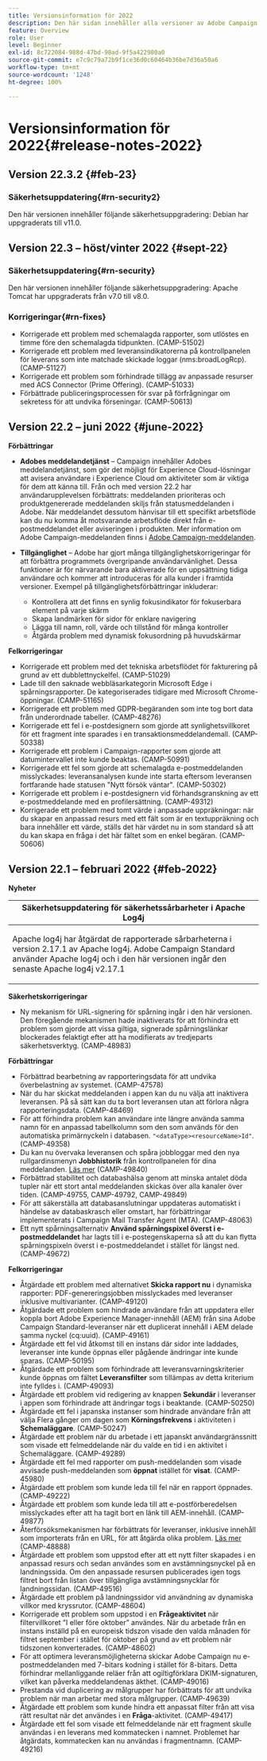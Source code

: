 ```yaml
---
title: Versionsinformation för 2022
description: Den här sidan innehåller alla versioner av Adobe Campaign Standard under 2022.
feature: Overview
role: User
level: Beginner
exl-id: 8c722084-988d-47bd-98ad-9f5a422980a0
source-git-commit: e7c9c79a72b9f1ce36d0c60464b36be7d36a50a6
workflow-type: tm+mt
source-wordcount: '1248'
ht-degree: 100%

---
```


# Versionsinformation för 2022{#release-notes-2022}

## Version 22.3.2 {#feb-23}

### Säkerhetsuppdatering{#rn-security2}

Den här versionen innehåller följande säkerhetsuppgradering: Debian har uppgraderats till v11.0.

## Version 22.3 – höst/vinter 2022 {#sept-22}

### Säkerhetsuppdatering{#rn-security}

Den här versionen innehåller följande säkerhetsuppgradering: Apache Tomcat har uppgraderats från v7.0 till v8.0.

### Korrigeringar{#rn-fixes}

* Korrigerade ett problem med schemalagda rapporter, som utlöstes en timme före den schemalagda tidpunkten. (CAMP-51502)
* Korrigerade ett problem med leveransindikatorerna på kontrollpanelen för leverans som inte matchade skickade loggar (nms:broadLogRcp). (CAMP-51127)
* Korrigerade ett problem som förhindrade tillägg av anpassade resurser med ACS Connector (Prime Offering). (CAMP-51033)
* Förbättrade publiceringsprocessen för svar på förfrågningar om sekretess för att undvika förseningar. (CAMP-50613)

## Version 22.2 – juni 2022 {#june-2022}

**Förbättringar**

* **Adobes meddelandetjänst** – Campaign innehåller Adobes meddelandetjänst, som gör det möjligt för Experience Cloud-lösningar att avisera användare i Experience Cloud om aktiviteter som är viktiga för dem att känna till. Från och med version 22.2 har användarupplevelsen förbättrats: meddelanden prioriteras och produktgenererade meddelanden skiljs från statusmeddelanden i Adobe. När meddelandet dessutom hänvisar till ett specifikt arbetsflöde kan du nu komma åt motsvarande arbetsflöde direkt från e-postmeddelandet eller aviseringen i produkten.  Mer information om Adobe Campaign-meddelanden finns i [Adobe Campaign-meddelanden](../../administration/using/sending-internal-notifications.md).

<!--
* **Optimization in Workflow startup** - Adobe has added a new capability which can tune the number of workflows that start around the same time. This would help prevent CPU spikes that could have led to service interruptions or downtime. Adobe would enable it after 22.2 release. There is no further action item on customer regarding the same.
-->

* **Tillgänglighet** – Adobe har gjort många tillgänglighetskorrigeringar för att förbättra programmets övergripande användarvänlighet. Dessa funktioner är för närvarande bara aktiverade för en uppsättning tidiga användare och kommer att introduceras för alla kunder i framtida versioner. Exempel på tillgänglighetsförbättringar inkluderar:

   * Kontrollera att det finns en synlig fokusindikator för fokuserbara element på varje skärm
   * Skapa landmärken för sidor för enklare navigering
   * Lägga till namn, roll, värde och tillstånd för många kontroller
   * Åtgärda problem med dynamisk fokusordning på huvudskärmar


**Felkorrigeringar**

* Korrigerade ett problem med det tekniska arbetsflödet för fakturering på grund av ett dubblettnyckelfel. (CAMP-51029)
* Lade till den saknade webbläsarkategorin Microsoft Edge i spårningsrapporter. De kategoriserades tidigare med Microsoft Chrome-öppningar. (CAMP-51165)
* Korrigerade ett problem med GDPR-begäranden som inte tog bort data från underordnade tabeller. (CAMP-48276)
* Korrigerade ett fel i e-postdesignern som gjorde att synlighetsvillkoret för ett fragment inte sparades i en transaktionsmeddelandemall. (CAMP-50338)
* Korrigerade ett problem i Campaign-rapporter som gjorde att datumintervallet inte kunde beaktas. (CAMP-50991)
* Korrigerade ett fel som gjorde att schemalagda e-postmeddelanden misslyckades: leveransanalysen kunde inte starta eftersom leveransen fortfarande hade statusen &quot;Nytt försök väntar&quot;. (CAMP-50302)
* Korrigerade ett problem i e-postdesignern vid förhandsgranskning av ett e-postmeddelande med en profilersättning. (CAMP-49312)
* Korrigerade ett problem med tomt värde i anpassade uppräkningar: när du skapar en anpassad resurs med ett fält som är en textuppräkning och bara innehåller ett värde, ställs det här värdet nu in som standard så att du kan skapa en fråga i det här fältet som en enkel begäran. (CAMP-50606)


## Version 22.1 – februari 2022 {#feb-2022}

**Nyheter**

<table> 
<thead> 
<tr> 
<th> <strong>Säkerhetsuppdatering för säkerhetssårbarheter i Apache Log4j</strong><br /> </th> 
</tr> 
</thead> 
<tbody> 
<tr> 
<td>
<p>Apache log4j har åtgärdat de rapporterade sårbarheterna i version 2.17.1 av Apache log4j. Adobe Campaign Standard använder Apache log4j och i den här versionen ingår den senaste Apache log4j v2.17.1 </p>
</td> 
</tr> 
</tbody> 
</table>

**Säkerhetskorrigeringar**

* Ny mekanism för URL-signering för spårning ingår i den här versionen. Den föregående mekanismen hade inaktiverats för att förhindra ett problem som gjorde att vissa giltiga, signerade spårningslänkar blockerades felaktigt efter att ha modifierats av tredjeparts säkerhetsverktyg. (CAMP-48983)

**Förbättringar**

* Förbättrad bearbetning av rapporteringsdata för att undvika överbelastning av systemet. (CAMP-47578)
* När du har skickat meddelanden i appen kan du nu välja att inaktivera leveransen. På så sätt kan du ta bort leveransen utan att förlora några rapporteringsdata. (CAMP-48469)
* För att förhindra problem kan användare inte längre använda samma namn för en anpassad tabellkolumn som den som används för den automatiska primärnyckeln i databasen. `"<dataType><resourceName>Id"`. (CAMP-49358)
* Du kan nu övervaka leveransen och spåra jobbloggar med den nya rullgardinsmenyn **Jobbhistorik** från kontrollpanelen för dina meddelanden. [Läs mer](../../sending/using/monitoring-a-delivery.md) (CAMP-49840)
* Förbättrad stabilitet och databashälsa genom att minska antalet döda tupler när ett stort antal meddelanden skickas över alla kanaler över tiden. (CAMP-49755, CAMP-49792, CAMP-49849)
* För att säkerställa att databasanslutningar uppdateras automatiskt i händelse av databaskrasch eller omstart, har förbättringar implementerats i Campaign Mail Transfer Agent (MTA). (CAMP-48063)
* Ett nytt spårningsalternativ **Använd spårningspixel överst i e-postmeddelandet** har lagts till i e-postegenskaperna så att du kan flytta spårningspixeln överst i e-postmeddelandet i stället för längst ned. (CAMP-49672)

**Felkorrigeringar**

* Åtgärdade ett problem med alternativet **Skicka rapport nu** i dynamiska rapporter: PDF-genereringsjobben misslyckades med leveranser inklusive multivarianter. (CAMP-49120)
* Åtgärdade ett problem som hindrade användare från att uppdatera eller koppla bort Adobe Experience Manager-innehåll (AEM) från sina Adobe Campaign Standard-leveranser när ett duplicerat innehåll i AEM delade samma nyckel (cq:uuid). (CAMP-49161)
* Åtgärdade ett fel vid åtkomst till en instans där sidor inte laddades, leveranser inte kunde öppnas eller pågående ändringar inte kunde sparas. (CAMP-50195)
* Åtgärdade ett problem som förhindrade att leveransvarningskriterier kunde öppnas om fältet **Leveransfilter** som tillämpas av detta kriterium inte fylldes i. (CAMP-49093)
* Åtgärdade ett problem vid redigering av knappen **Sekundär** i leveranser i appen som förhindrade att ändringar togs i beaktande. (CAMP-50250)
* Åtgärdade ett fel i japanska instanser som hindrade användare från att välja Flera gånger om dagen som **Körningsfrekvens** i aktiviteten i **Schemaläggare**. (CAMP-50247)
* Åtgärdade ett problem när du arbetade i ett japanskt användargränssnitt som visade ett felmeddelande när du valde en tid i en aktivitet i Schemaläggare. (CAMP-49289)
* Åtgärdade ett fel med rapporter om push-meddelanden som visade avvisade push-meddelanden som **öppnat** istället för **visat**. (CAMP-45980)
* Åtgärdade ett problem som kunde leda till fel när en rapport öppnades. (CAMP-49222)
* Åtgärdade ett problem som kunde leda till att e-postförberedelsen misslyckades efter att ha tagit bort en länk till AEM-innehåll. (CAMP-49877)
* Återförsöksmekanismen har förbättrats för leveranser, inklusive innehåll som importerats från en URL, för att åtgärda olika problem. [Läs mer](../../designing/using/using-existing-content.md#retrieving-content-from-a-url-automatically-at-preparation-time) (CAMP-48888)
* Åtgärdade ett problem som uppstod efter att ett nytt filter skapades i en anpassad resurs och sedan användes som en avstämningsnyckel på en landningssida. Om den anpassade resursen publicerades igen togs filtret bort från listan över tillgängliga avstämningsnycklar för landningssidan. (CAMP-49516)
* Åtgärdade ett problem på landningssidor vid användning av dynamiska villkor med kryssrutor. (CAMP-48604)
* Korrigerade ett problem som uppstod i en **Frågeaktivitet** när filtervillkoret ”I eller före oktober” användes. När du arbetade från en instans inställd på en europeisk tidszon visade den valda månaden för filtret september i stället för oktober på grund av ett problem när tidszonen konverterades. (CAMP-48602)
* För att optimera leveransmöjligheterna skickar Adobe Campaign nu e-postmeddelanden med 7-bitars kodning i stället för 8-bitars. Detta förhindrar mellanliggande reläer från att ogiltigförklara DKIM-signaturen, vilket kan påverka meddelandenas äkthet. (CAMP-49016)
* Prestanda vid duplicering av målgrupper har förbättrats för att undvika problem när man arbetar med stora målgrupper. (CAMP-49639)
* Åtgärdade ett problem som kunde hindra ett anpassat filter från att visa rätt resultat när det användes i en **Fråga**-aktivitet. (CAMP-49417)
* Åtgärdade ett fel som visade ett felmeddelande när ett fragment skulle användas i en leverans med kommatecken i namnet. Problemet har åtgärdats, kommatecken kan nu användas i fragmentnamn. (CAMP-49216)
